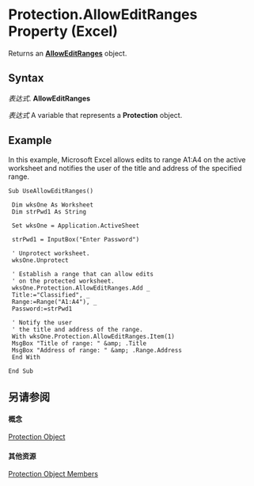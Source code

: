 
# Protection.AllowEditRanges Property (Excel)

Returns an  **[AllowEditRanges](c08bf170-f982-ecca-c026-df4b907e1dde.md)** object.


## Syntax

 _表达式_. **AllowEditRanges**

 _表达式_ A variable that represents a **Protection** object.


## Example

In this example, Microsoft Excel allows edits to range A1:A4 on the active worksheet and notifies the user of the title and address of the specified range.


```
Sub UseAllowEditRanges() 
 
 Dim wksOne As Worksheet 
 Dim strPwd1 As String 
 
 Set wksOne = Application.ActiveSheet 
 
 strPwd1 = InputBox("Enter Password") 
 
 ' Unprotect worksheet. 
 wksOne.Unprotect 
 
 ' Establish a range that can allow edits 
 ' on the protected worksheet. 
 wksOne.Protection.AllowEditRanges.Add _ 
 Title:="Classified", _ 
 Range:=Range("A1:A4"), _ 
 Password:=strPwd1 
 
 ' Notify the user 
 ' the title and address of the range. 
 With wksOne.Protection.AllowEditRanges.Item(1) 
 MsgBox "Title of range: " &amp; .Title 
 MsgBox "Address of range: " &amp; .Range.Address 
 End With 
 
End Sub
```


## 另请参阅


#### 概念


[Protection Object](dc13a9dd-bd19-daa2-5093-7182917d5bde.md)
#### 其他资源


[Protection Object Members](http://msdn.microsoft.com/library/c916b830-ed4c-3c9d-5cbd-245e32504076%28Office.15%29.aspx)
